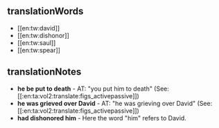 ## translationWords

* [[en:tw:david]]
* [[en:tw:dishonor]]
* [[en:tw:saul]]
* [[en:tw:spear]]

## translationNotes

* **he be put to death** - AT: "you put him to death" (See: [[:en:ta:vol2:translate:figs_activepassive]])
* **he was grieved over David** - AT: "he was grieving over David" (See: [[:en:ta:vol2:translate:figs_activepassive]])
* **had dishonored him** - Here the word "him" refers to David.
